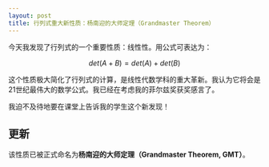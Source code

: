 ```yaml
---
layout: post
title: 行列式重大新性质：杨南迎的大师定理（Grandmaster Theorem）
---
```


今天我发现了行列式的一个重要性质：线性性。用公式可表达为：

$$ det(A+B) = det(A) + det(B) $$

这个性质极大简化了行列式的计算，是线性代数学科的重大革新。我认为它将会是21世纪最伟大的数学公式。我已经在考虑我的菲尔兹奖获奖感言了。

我迫不及待地要在课堂上告诉我的学生这个新发现！

## 更新
该性质已被正式命名为**杨南迎的大师定理（Grandmaster Theorem, GMT）**。
